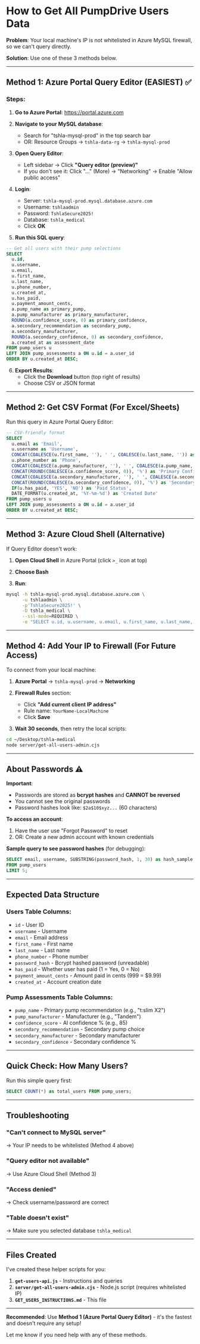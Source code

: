 # How to Get All PumpDrive Users Data

**Problem**: Your local machine's IP is not whitelisted in Azure MySQL firewall, so we can't query directly.

**Solution**: Use one of these 3 methods below.

---

## Method 1: Azure Portal Query Editor (EASIEST) ✅

### Steps:

1. **Go to Azure Portal**: https://portal.azure.com

2. **Navigate to your MySQL database**:
   - Search for "tshla-mysql-prod" in the top search bar
   - OR: Resource Groups → `tshla-data-rg` → `tshla-mysql-prod`

3. **Open Query Editor**:
   - Left sidebar → Click **"Query editor (preview)"**
   - If you don't see it: Click "..." (More) → "Networking" → Enable "Allow public access"

4. **Login**:
   - Server: `tshla-mysql-prod.mysql.database.azure.com`
   - Username: `tshlaadmin`
   - Password: `TshlaSecure2025!`
   - Database: `tshla_medical`
   - Click **OK**

5. **Run this SQL query**:

```sql
-- Get all users with their pump selections
SELECT
  u.id,
  u.username,
  u.email,
  u.first_name,
  u.last_name,
  u.phone_number,
  u.created_at,
  u.has_paid,
  u.payment_amount_cents,
  a.pump_name as primary_pump,
  a.pump_manufacturer as primary_manufacturer,
  ROUND(a.confidence_score, 0) as primary_confidence,
  a.secondary_recommendation as secondary_pump,
  a.secondary_manufacturer,
  ROUND(a.secondary_confidence, 0) as secondary_confidence,
  a.created_at as assessment_date
FROM pump_users u
LEFT JOIN pump_assessments a ON u.id = a.user_id
ORDER BY u.created_at DESC;
```

6. **Export Results**:
   - Click the **Download** button (top right of results)
   - Choose CSV or JSON format

---

## Method 2: Get CSV Format (For Excel/Sheets)

Run this query in Azure Portal Query Editor:

```sql
-- CSV-friendly format
SELECT
  u.email as 'Email',
  u.username as 'Username',
  CONCAT(COALESCE(u.first_name, ''), ' ', COALESCE(u.last_name, '')) as 'Full Name',
  u.phone_number as 'Phone',
  CONCAT(COALESCE(a.pump_manufacturer, ''), ' ', COALESCE(a.pump_name, '')) as 'Primary Pump',
  CONCAT(ROUND(COALESCE(a.confidence_score, 0)), '%') as 'Primary Confidence',
  CONCAT(COALESCE(a.secondary_manufacturer, ''), ' ', COALESCE(a.secondary_recommendation, '')) as 'Secondary Pump',
  CONCAT(ROUND(COALESCE(a.secondary_confidence, 0)), '%') as 'Secondary Confidence',
  IF(u.has_paid, 'YES', 'NO') as 'Paid Status',
  DATE_FORMAT(u.created_at, '%Y-%m-%d') as 'Created Date'
FROM pump_users u
LEFT JOIN pump_assessments a ON u.id = a.user_id
ORDER BY u.created_at DESC;
```

---

## Method 3: Azure Cloud Shell (Alternative)

If Query Editor doesn't work:

1. **Open Cloud Shell** in Azure Portal (click `>_` icon at top)

2. **Choose Bash**

3. **Run**:

```bash
mysql -h tshla-mysql-prod.mysql.database.azure.com \
      -u tshlaadmin \
      -p'TshlaSecure2025!' \
      -D tshla_medical \
      --ssl-mode=REQUIRED \
      -e "SELECT u.id, u.username, u.email, u.first_name, u.last_name, a.pump_name as primary_pump, a.secondary_recommendation as secondary_pump FROM pump_users u LEFT JOIN pump_assessments a ON u.id = a.user_id ORDER BY u.created_at DESC;"
```

---

## Method 4: Add Your IP to Firewall (For Future Access)

To connect from your local machine:

1. **Azure Portal** → `tshla-mysql-prod` → **Networking**

2. **Firewall Rules** section:
   - Click **"Add current client IP address"**
   - Rule name: `YourName-LocalMachine`
   - Click **Save**

3. **Wait 30 seconds**, then retry the local scripts:

```bash
cd ~/Desktop/tshla-medical
node server/get-all-users-admin.cjs
```

---

## About Passwords ⚠️

**Important**:
- Passwords are stored as **bcrypt hashes** and **CANNOT be reversed**
- You cannot see the original passwords
- Password hashes look like: `$2a$10$xyz...` (60 characters)

**To access an account**:
1. Have the user use "Forgot Password" to reset
2. OR: Create a new admin account with known credentials

**Sample query to see password hashes** (for debugging):
```sql
SELECT email, username, SUBSTRING(password_hash, 1, 30) as hash_sample
FROM pump_users
LIMIT 5;
```

---

## Expected Data Structure

### Users Table Columns:
- `id` - User ID
- `username` - Username
- `email` - Email address
- `first_name` - First name
- `last_name` - Last name
- `phone_number` - Phone number
- `password_hash` - Bcrypt hashed password (unreadable)
- `has_paid` - Whether user has paid (1 = Yes, 0 = No)
- `payment_amount_cents` - Amount paid in cents (999 = $9.99)
- `created_at` - Account creation date

### Pump Assessments Table Columns:
- `pump_name` - Primary pump recommendation (e.g., "t:slim X2")
- `pump_manufacturer` - Manufacturer (e.g., "Tandem")
- `confidence_score` - AI confidence % (e.g., 85)
- `secondary_recommendation` - Secondary pump choice
- `secondary_manufacturer` - Secondary manufacturer
- `secondary_confidence` - Secondary confidence %

---

## Quick Check: How Many Users?

Run this simple query first:

```sql
SELECT COUNT(*) as total_users FROM pump_users;
```

---

## Troubleshooting

### "Can't connect to MySQL server"
→ Your IP needs to be whitelisted (Method 4 above)

### "Query editor not available"
→ Use Azure Cloud Shell (Method 3)

### "Access denied"
→ Check username/password are correct

### "Table doesn't exist"
→ Make sure you selected database `tshla_medical`

---

## Files Created

I've created these helper scripts for you:

1. **`get-users-api.js`** - Instructions and queries
2. **`server/get-all-users-admin.cjs`** - Node.js script (requires whitelisted IP)
3. **`GET_USERS_INSTRUCTIONS.md`** - This file

---

**Recommended**: Use **Method 1 (Azure Portal Query Editor)** - it's the fastest and doesn't require any setup!

Let me know if you need help with any of these methods.

